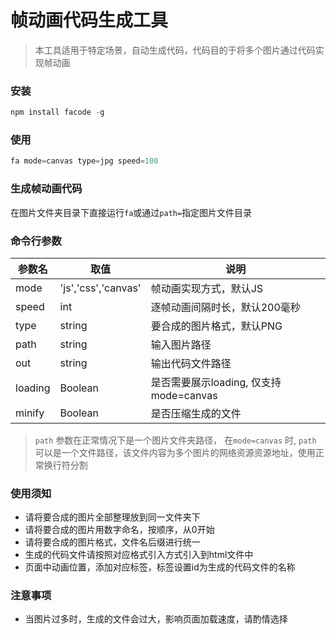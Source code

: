 # 帧动画代码生成工具

> 本工具适用于特定场景，自动生成代码，代码目的于将多个图片通过代码实现帧动画

### 安装

```js
npm install facode -g
```

### 使用

```js
fa mode=canvas type=jpg speed=100
```

### 生成帧动画代码

在图片文件夹目录下直接运行`fa`或通过`path=`指定图片文件目录

### 命令行参数

| 参数名 | 取值 | 说明 |
| ------ | ------ | ------ |
| mode | 'js','css','canvas' | 帧动画实现方式，默认JS |
| speed | int | 逐帧动画间隔时长，默认200毫秒 |
| type | string | 要合成的图片格式，默认PNG |
| path | string | 输入图片路径 |
| out | string | 输出代码文件路径 |
| loading | Boolean | 是否需要展示loading, 仅支持mode=canvas |
| minify | Boolean | 是否压缩生成的文件 |

> `path` 参数在正常情况下是一个图片文件夹路径， 在`mode=canvas` 时, `path` 可以是一个文件路径，该文件内容为多个图片的网络资源资源地址，使用正常换行符分割

### 使用须知

- 请将要合成的图片全部整理放到同一文件夹下
- 请将要合成的图片用数字命名，按顺序，从0开始
- 请将要合成的图片格式，文件名后缀进行统一
- 生成的代码文件请按照对应格式引入方式引入到html文件中
- 页面中动画位置，添加对应标签，标签设置id为生成的代码文件的名称

### 注意事项

- 当图片过多时，生成的文件会过大，影响页面加载速度，请酌情选择